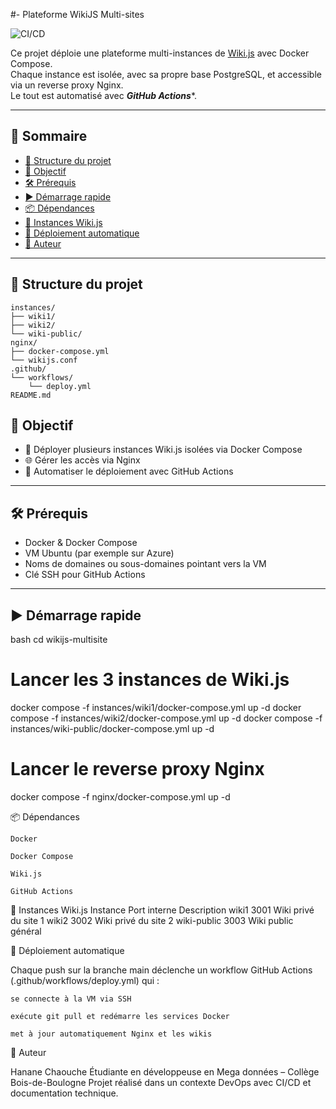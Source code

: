 #-  Plateforme WikiJS Multi-sites 

![CI/CD](https://github.com/Hanane-Chaouche/wikijs-multisite/actions/workflows/deploy.yml/badge.svg)

Ce projet déploie une plateforme multi-instances de [Wiki.js](https://js.wiki/) avec Docker Compose.  
Chaque instance est isolée, avec sa propre base PostgreSQL, et accessible via un reverse proxy Nginx.  
Le tout est automatisé avec ***GitHub Actions****.

---

## 📑 Sommaire

- [📁 Structure du projet](#-structure-du-projet)
- [🚀 Objectif](#-objectif)
- [🛠️ Prérequis](#️-prérequis)
- [▶️ Démarrage rapide](#-démarrage-rapide)
- [📦 Dépendances](#-dépendances)
- [📘 Instances Wiki.js](#-instances-wikijs)
- [🤖 Déploiement automatique](#-déploiement-automatique)
- [👤 Auteur](#-auteur)

---

## 📁 Structure du projet

```
instances/
├── wiki1/
├── wiki2/
└── wiki-public/
nginx/
├── docker-compose.yml
└── wikijs.conf
.github/
└── workflows/
    └── deploy.yml
README.md
```


## 🚀 Objectif

- 🧱 Déployer plusieurs instances Wiki.js isolées via Docker Compose  
- 🌐 Gérer les accès via Nginx  
- 🤖 Automatiser le déploiement avec GitHub Actions  

---

## 🛠️ Prérequis

- Docker & Docker Compose  
- VM Ubuntu (par exemple sur Azure)  
- Noms de domaines ou sous-domaines pointant vers la VM  
- Clé SSH pour GitHub Actions  

---

## ▶️ Démarrage rapide

 bash
cd wikijs-multisite

# Lancer les 3 instances de Wiki.js
docker compose -f instances/wiki1/docker-compose.yml up -d
docker compose -f instances/wiki2/docker-compose.yml up -d
docker compose -f instances/wiki-public/docker-compose.yml up -d

# Lancer le reverse proxy Nginx
docker compose -f nginx/docker-compose.yml up -d

📦 Dépendances

    Docker

    Docker Compose

    Wiki.js

    GitHub Actions

📘 Instances Wiki.js
Instance	Port interne	Description
wiki1	3001	Wiki privé du site 1
wiki2	3002	Wiki privé du site 2
wiki-public	3003	Wiki public général

🤖 Déploiement automatique

Chaque push sur la branche main déclenche un workflow GitHub Actions (.github/workflows/deploy.yml) qui :

    se connecte à la VM via SSH

    exécute git pull et redémarre les services Docker

    met à jour automatiquement Nginx et les wikis

👤 Auteur

Hanane Chaouche
Étudiante en développeuse en Mega données – Collège Bois-de-Boulogne
Projet réalisé dans un contexte DevOps avec CI/CD et documentation technique.


